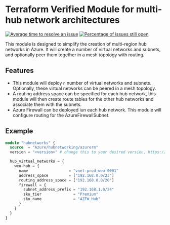 # Terraform Verified Module for multi-hub network architectures

[![Average time to resolve an issue](http://isitmaintained.com/badge/resolution/Azure/terraform-azure-hubnetworking.svg)](http://isitmaintained.com/project/Azure/terraform-azure-hubnetworking "Average time to resolve an issue")
[![Percentage of issues still open](http://isitmaintained.com/badge/open/Azure/terraform-azure-hubnetworking.svg)](http://isitmaintained.com/project/Azure/terraform-azure-hubnetworking "Percentage of issues still open")

This module is designed to simplify the creation of multi-region hub networks in Azure. It will create a number of virtual networks and subnets, and optionally peer them together in a mesh topology with routing.

## Features

- This module will deploy `n` number of virtual networks and subnets.
Optionally, these virtual networks can be peered in a mesh topology.
- A routing address space can be specified for each hub network, this module will then create route tables for the other hub networks and associate them with the subnets.
- Azure Firewall can be deployed iun each hub network. This module will configure routing for the AzureFirewallSubnet.

## Example

```terraform
module "hubnetworks" {
  source  = "Azure/hubnetworking/azurerm"
  version = "<version>" # change this to your desired version, https://www.terraform.io/language/expressions/version-constraints

  hub_virtual_networks = {
    weu-hub = {
      name                  = "vnet-prod-weu-0001"
      address_space         = ["192.168.0.0/23"]
      routing_address_space = ["192.168.0.0/20"]
      firewall = {
        subnet_address_prefix = "192.168.1.0/24"
        sku_tier              = "Premium"
        sku_name              = "AZFW_Hub"
      }
    }
  }
}
```
